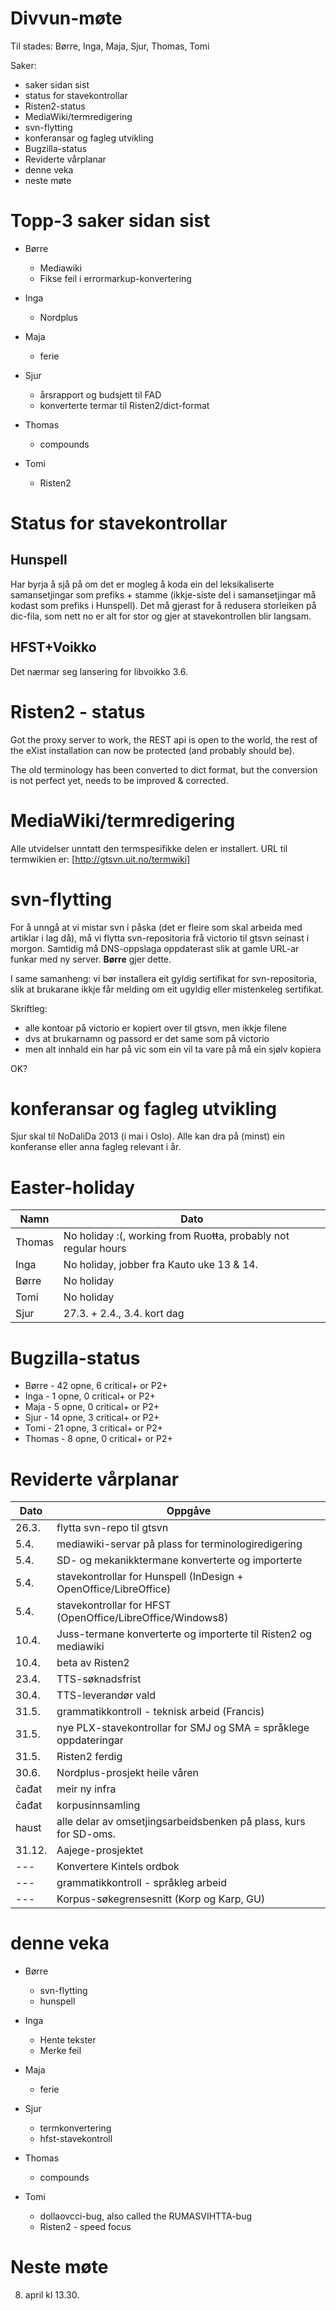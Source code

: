 # Divvun-møte

Til stades: Børre, Inga, Maja, Sjur, Thomas, Tomi

Saker:
* saker sidan sist
* status for stavekontrollar
* Risten2-status
* MediaWiki/termredigering
* svn-flytting
* konferansar og fagleg utvikling
* Bugzilla-status
* Reviderte vårplanar
* denne veka
* neste møte

# Topp-3 saker sidan sist

* Børre
    - Mediawiki
    - Fikse feil i errormarkup-konvertering

* Inga
    - Nordplus

* Maja
    - ferie

* Sjur
    - årsrapport og budsjett til FAD
    - konverterte termar til Risten2/dict-format

* Thomas
    - compounds

* Tomi
    - Risten2

# Status for stavekontrollar

## Hunspell

Har byrja å sjå på om det er mogleg å koda ein del leksikaliserte samansetjingar som prefiks + stamme (ikkje-siste del i samansetjingar må kodast som prefiks i Hunspell). Det må gjerast for å redusera storleiken på dic-fila, som nett no er alt for stor og gjer at stavekontrollen blir langsam.

## HFST+Voikko

Det nærmar seg lansering for libvoikko 3.6.

# Risten2 - status

Got the proxy server to work, the REST api is open to the world, the rest of the eXist installation can now be protected (and probably should be).

The old terminology has been converted to dict format, but the conversion is not perfect yet, needs to be improved & corrected.

# MediaWiki/termredigering

Alle utvidelser unntatt den termspesifikke delen er installert. URL til
termwikien er: [http://gtsvn.uit.no/termwiki]

# svn-flytting

For å unngå at vi mistar svn i påska (det er fleire som skal arbeida med artiklar i lag då), må vi flytta svn-repositoria frå victorio til gtsvn seinast i morgon. Samtidig må DNS-oppslaga oppdaterast slik at gamle URL-ar funkar med ny server. **Børre** gjer dette.

I same samanheng: vi bør installera eit gyldig sertifikat for svn-repositoria, slik at brukarane ikkje får melding om eit ugyldig eller mistenkeleg sertifikat.

Skriftleg:
* alle kontoar på victorio er kopiert over til gtsvn, men ikkje filene
* dvs at brukarnamn og passord er det same som på victorio
* men alt innhald ein har på vic som ein vil ta vare på må ein sjølv kopiera

OK?

# konferansar og fagleg utvikling

Sjur skal til NoDaliDa 2013 (i mai i Oslo). Alle kan dra på (minst) ein konferanse eller anna fagleg relevant i år.

# Easter-holiday

|   Namn | Dato
| --- | ---
|  Thomas | No holiday :(, working from Ruoŧŧa, probably not regular hours
|  Inga   | No holiday, jobber fra Kauto uke 13 & 14.
|  Børre  | No holiday
|  Tomi   | No holiday
|  Sjur   | 27.3. + 2.4., 3.4. kort dag

# Bugzilla-status

* Børre  - 42 opne,  6 critical+ or P2+
* Inga   -  1 opne,  0 critical+ or P2+
* Maja   -  5 opne,  0 critical+ or P2+
* Sjur   - 14 opne,  3 critical+ or P2+
* Tomi   - 21 opne,  3 critical+ or P2+
* Thomas -  8 opne,  0 critical+ or P2+

# Reviderte vårplanar

|   Dato | Oppgåve
| --- | ---
|  26.3.  | flytta svn-repo til gtsvn
|   5.4.  | mediawiki-servar på plass for terminologiredigering
|   5.4.  | SD- og mekanikktermane konverterte og importerte
|   5.4.  | stavekontrollar for Hunspell (InDesign + OpenOffice/LibreOffice)
|   5.4.  | stavekontrollar for HFST (OpenOffice/LibreOffice/Windows8)
|  10.4.  | Juss-termane konverterte og importerte til Risten2 og mediawiki
|  10.4.  | beta av Risten2
|  23.4.  | TTS-søknadsfrist
|  30.4.  | TTS-leverandør vald
|  31.5.  | grammatikkontroll - teknisk arbeid (Francis)
|  31.5.  | nye PLX-stavekontrollar for SMJ og SMA = språklege oppdateringar
|  31.5.  | Risten2 ferdig
|  30.6.  | Nordplus-prosjekt heile våren
|  čađat  | meir ny infra
|  čađat  | korpusinnsamling
|  haust  | alle delar av omsetjingsarbeidsbenken på plass, kurs for SD-oms.
|  31.12. | Aajege-prosjektet
|   ---   | Konvertere Kintels ordbok
|   ---   | grammatikkontroll - språkleg arbeid
|   ---   | Korpus-søkegrensesnitt (Korp og Karp, GU)

# denne veka

* Børre
    - svn-flytting
    - hunspell

* Inga
    - Hente tekster
    - Merke feil

* Maja
    - ferie

* Sjur
    - termkonvertering
    - hfst-stavekontroll

* Thomas
    - compounds

* Tomi
    - dollaovcci-bug, also called the RUMASVIHTTA-bug
    - Risten2 - speed focus

# Neste møte

8. april kl 13.30.
